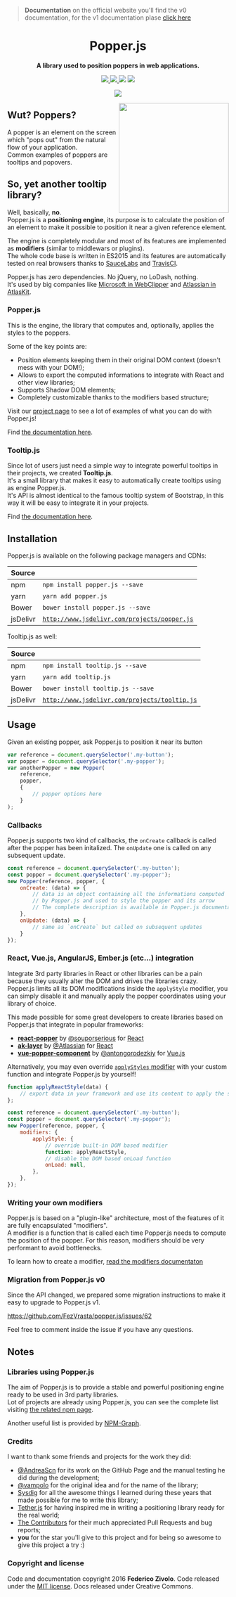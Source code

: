 > **Documentation** on the official website you'll find the v0 documentation, for the
v1 documentation plase [click here](doc/_includes/documentation.md)


<h1 align="center">Popper.js</h1>

<p align="center">
    <strong>A library used to position poppers in web applications.</strong>
</p>

<p align="center">
    <a href="https://travis-ci.org/FezVrasta/popper.js" target="_blank">
        <img src="https://travis-ci.org/FezVrasta/popper.js.svg?branch=master" />
    </a>
    <a href="https://www.npmjs.com/package/popper.js" target="_blank">
        <img src="https://badge.fury.io/js/popper.js.svg" />
    </a>
    <img src="http://img.badgesize.io/FezVrasta/popper.js/master/build/popper.min.js?compression=gzip" />
    <a href="https://gitter.im/FezVrasta/popper.js" target="_blank">
        <img src="https://badges.gitter.im/Join%20Chat.svg" />
    </a>
</p>

<p align="center">
    <a href="https://travis-ci.org/FezVrasta/popper.js" target="_blank">
        <img src="https://saucelabs.com/browser-matrix/popperjs.svg?auth=b28bea6e52e761cdd54d8783d59b4f04" />
    </a>
</p>

<img src="https://raw.githubusercontent.com/FezVrasta/popper.js/master/popperjs.png" align="right" width=250>


## Wut? Poppers?

A popper is an element on the screen which "pops out" from the natural flow of your application.  
Common examples of poppers are tooltips and popovers.


## So, yet another tooltip library?

Well, basically, **no**.  
Popper.js is a **positioning engine**, its purpose is to calculate the position of an element
to make it possible to position it near a given reference element.  

The engine is completely modular and most of its features are implemented as **modifiers**
(similar to middlewars or plugins).  
The whole code base is written in ES2015 and its features are automatically tested on real browsers thanks to [SauceLabs](https://saucelabs.com/) and [TravisCI](travis-ci.org).

Popper.js has zero dependencies. No jQuery, no LoDash, nothing.  
It's used by big companies like [Microsoft in WebClipper](https://github.com/OneNoteDev/WebClipper) and [Atlassian in AtlasKit](https://aui-cdn.atlassian.com/atlaskit/registry/).

### Popper.js

This is the engine, the library that computes and, optionally, applies the styles to
the poppers.

Some of the key points are:

- Position elements keeping them in their original DOM context (doesn't mess with your DOM!);
- Allows to export the computed informations to integrate with React and other view libraries;
- Supports Shadow DOM elements;
- Completely customizable thanks to the modifiers based structure;

Visit our [project page](https://fezvrasta.github.io/popper.js) to see a lot of examples of what you can do with Popper.js!

Find [the documentation here](doc/_includes/popper-documentation.md).


### Tooltip.js

Since lot of users just need a simple way to integrate powerful tooltips in their projects,
we created **Tooltip.js**.  
It's a small library that makes it easy to automatically create tooltips using as engine Popper.js.  
It's API is almost identical to the famous tooltip system of Bootstrap, in this way it will be
easy to integrate it in your projects.

Find [the documentation here](doc/_includes/tooltip-documentation.md).


## Installation
Popper.js is available on the following package managers and CDNs:

| Source   |                                                                                            |
|:---------|:-------------------------------------------------------------------------------------------|
| npm      | `npm install popper.js --save`                                                             |
| yarn     | `yarn add popper.js`                                                                       |
| Bower    | `bower install popper.js --save`                                                           |
| jsDelivr | [`http://www.jsdelivr.com/projects/popper.js`](http://www.jsdelivr.com/projects/popper.js) |


Tooltip.js as well:

| Source   |                                                                                              |
|:---------|:---------------------------------------------------------------------------------------------|
| npm      | `npm install tooltip.js --save`                                                              |
| yarn     | `yarn add tooltip.js`                                                                        |
| Bower    | `bower install tooltip.js --save`                                                            |
| jsDelivr | [`http://www.jsdelivr.com/projects/tooltip.js`](http://www.jsdelivr.com/projects/tooltip.js) |


## Usage

Given an existing popper, ask Popper.js to position it near its button

```js
var reference = document.querySelector('.my-button');
var popper = document.querySelector('.my-popper');
var anotherPopper = new Popper(
    reference,
    popper,
    {
        // popper options here
    }
);
```

### Callbacks

Popper.js supports two kind of callbacks, the `onCreate` callback is called after
the popper has been initalized. The `onUpdate` one is called on any subsequent update.

```js
const reference = document.querySelector('.my-button');
const popper = document.querySelector('.my-popper');
new Popper(reference, popper, {
    onCreate: (data) => {
        // data is an object containing all the informations computed
        // by Popper.js and used to style the popper and its arrow
        // The complete description is available in Popper.js documentation
    },
    onUpdate: (data) => {
        // same as `onCreate` but called on subsequent updates
    }
});
```

### React, Vue.js, AngularJS, Ember.js (etc...) integration

Integrate 3rd party libraries in React or other libraries can be a pain because
they usually alter the DOM and drives the libraries crazy.  
Popper.js limits all its DOM modifications inside the `applyStyle` modifier,
you can simply disable it and manually apply the popper coordinates using
your library of choice.  

This made possible for some great developers to create libraries based on Popper.js
that integrate in popular frameworks:

- [**react-popper**](https://github.com/souporserious/react-popper) by [@souporserious](https://github.com/souporserious) for [React](https://facebook.github.io/react/)
- [**ak-layer**](http://aui-cdn.atlassian.com/atlaskit/registry/ak-layer/latest/index.html) by [@Atlassian](https://github.com/atlassian) for [React](https://facebook.github.io/react/)
- [**vue-popper-component**](https://github.com/antongorodezkiy/vue-popper-component) by [@antongorodezkiy](https://github.com/antongorodezkiy) for [Vue.js](https://vuejs.org/)

Alternatively, you may even override [`applyStyles` modifier](https://github.com/FezVrasta/popper.js/blob/master/src/popper/modifiers/applyStyle.js) with your custom function and integrate Popper.js by yourself!

```js
function applyReactStyle(data) {
    // export data in your framework and use its content to apply the style to your popper
};

const reference = document.querySelector('.my-button');
const popper = document.querySelector('.my-popper');
new Popper(reference, popper, {
    modifiers: {
        applyStyle: {
            // override built-in DOM based modifier
            function: applyReactStyle,
            // disable the DOM based onLoad function
            onLoad: null,
        },
    },
});

```

### Writing your own modifiers

Popper.js is based on a "plugin-like" architecture, most of the features of it are fully encapsulated "modifiers".  
A modifier is a function that is called each time Popper.js needs to compute the position of the popper. For this reason, modifiers should be very performant to avoid bottlenecks.  

To learn how to create a modifier, [read the modifiers documentaton](doc/_includes/popper-documentation.md#modifiers--object)


### Migration from Popper.js v0

Since the API changed, we prepared some migration instructions to make it easy to upgrade to
Popper.js v1.  

https://github.com/FezVrasta/popper.js/issues/62

Feel free to comment inside the issue if you have any questions.

## Notes

### Libraries using Popper.js

The aim of Popper.js is to provide a stable and powerful positioning engine ready to
be used in 3rd party libraries.  
Lot of projects are already using Popper.js, you can see the complete list visiting
[the related npm page](https://www.npmjs.com/browse/depended/popper.js).

Another useful list is provided by [NPM-Graph](https://npm-graph.com/NpmPackage/popper.js).

### Credits
I want to thank some friends and projects for the work they did:

- [@AndreaScn](https://github.com/AndreaScn) for its work on the GitHub Page and the manual testing he did during the development;
- [@vampolo](https://github.com/vampolo) for the original idea and for the name of the library;
- [Sysdig](https://github.com/Draios) for all the awesome things I learned during these years that made possible for me to write this library;
- [Tether.js](http://github.hubspot.com/tether/) for having inspired me in writing a positioning library ready for the real world;
- [The Contributors](https://github.com/FezVrasta/popper.js/graphs/contributors) for their much appreciated Pull Requests and bug reports;
- **you** for the star you'll give to this project and for being so awesome to give this project a try :)

### Copyright and license
Code and documentation copyright 2016 **Federico Zivolo**. Code released under the [MIT license](LICENSE.md). Docs released under Creative Commons.

